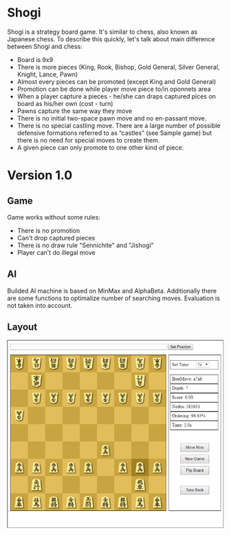 # Shogi
Shogi is a strategy board game. It's similar to chess, also known as Japanese chess. To describe this quickly, let's talk about main difference between Shogi and chess:
 - Board is 9x9
 - There is more pieces (King, Rook, Bishop, Gold General, Silver General, Knight, Lance, Pawn)
 - Almost every pieces can be promoted (except King and Gold General)
 - Promotion can be done while player move piece to/in oponnets area
 - When a player capture a pieces - he/she can draps captured pices on board as his/her own (cost - turn)
 - Pawns capture the same way they move
 - There is no initial two-space pawn move and no en-passant move.
 - There is no special castling move. There are a large number of possible defensive formations referred to as “castles” (see Sample game)    but there is no need for special moves to create them.
 - A given piece can only promote to one other kind of piece.
 
 
# Version 1.0
## Game
Game works without some rules:
- There is no promotion
- Can't drop captured pieces
- There is no draw rule "Sennichite" and "Jishogi"
- Player can't do illegal move
## AI
Builded AI machine is based on MinMax and AlphaBeta. Additionally there are some functions to optimalize number of searching moves. Evaluation is not taken into account.
## Layout
![game layout](https://raw.githubusercontent.com/Stanisz96/Shogi/master/images/game.png)
